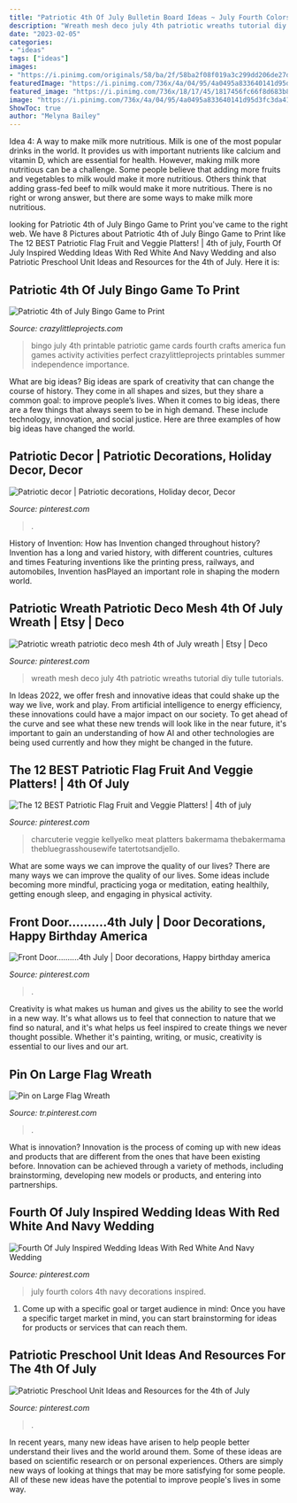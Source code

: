 ```yaml
---
title: "Patriotic 4th Of July Bulletin Board Ideas ~ July Fourth Colors 4th Navy Decorations Inspired"
description: "Wreath mesh deco july 4th patriotic wreaths tutorial diy tulle tutorials"
date: "2023-02-05"
categories:
- "ideas"
tags: ["ideas"]
images:
- "https://i.pinimg.com/originals/58/ba/2f/58ba2f08f019a3c299dd206de27db808.jpg"
featuredImage: "https://i.pinimg.com/736x/4a/04/95/4a0495a833640141d95d3fc3da41bec2.jpg"
featured_image: "https://i.pinimg.com/736x/18/17/45/1817456fc66f8d683b85771c22b08d94.jpg"
image: "https://i.pinimg.com/736x/4a/04/95/4a0495a833640141d95d3fc3da41bec2.jpg"
ShowToc: true
author: "Melyna Bailey"
---
```



Idea 4: A way to make milk more nutritious.
Milk is one of the most popular drinks in the world. It provides us with important nutrients like calcium and vitamin D, which are essential for health. However, making milk more nutritious can be a challenge. Some people believe that adding more fruits and vegetables to milk would make it more nutritious. Others think that adding grass-fed beef to milk would make it more nutritious. There is no right or wrong answer, but there are some ways to make milk more nutritious.

	

		
looking for Patriotic 4th of July Bingo Game to Print you've came to the right web. We have 8 Pictures about Patriotic 4th of July Bingo Game to Print like The 12 BEST Patriotic Flag Fruit and Veggie Platters! | 4th of july, Fourth Of July Inspired Wedding Ideas With Red White And Navy Wedding and also Patriotic Preschool Unit Ideas and Resources for the 4th of July. Here it is:
		
    
## Patriotic 4th Of July Bingo Game To Print

<img loading=lazy src="https://crazylittleprojects.com/wp-content/uploads/2015/06/4thofJulyBingoBoards.jpg" onerror="this.onerror=null;this.src='https://tse1.mm.bing.net/th?id=OIP.gcEZUDyjignJpIQq_MOKjQHaWO&amp;pid=15.1';" alt="Patriotic 4th of July Bingo Game to Print">

_Source: crazylittleprojects.com_

>bingo july 4th printable patriotic game cards fourth crafts america fun games activity activities perfect crazylittleprojects printables summer independence importance. 

	

What are big ideas?
Big ideas are spark of creativity that can change the course of history. They come in all shapes and sizes, but they share a common goal: to improve people’s lives. When it comes to big ideas, there are a few things that always seem to be in high demand. These include technology, innovation, and social justice. Here are three examples of how big ideas have changed the world.

    
## Patriotic Decor | Patriotic Decorations, Holiday Decor, Decor

<img loading=lazy src="https://i.pinimg.com/736x/18/17/45/1817456fc66f8d683b85771c22b08d94.jpg" onerror="this.onerror=null;this.src='https://tse1.mm.bing.net/th?id=OIP.ayPY6OckK1CKNYelo4Hl2AHaJ3&amp;pid=15.1';" alt="Patriotic decor | Patriotic decorations, Holiday decor, Decor">

_Source: pinterest.com_

>. 

	

History of Invention: How has Invention changed throughout history?
Invention has a long and varied history, with different countries, cultures and times Featuring inventions like the printing press, railways, and automobiles, Invention hasPlayed an important role in shaping the modern world.

    
## Patriotic Wreath Patriotic Deco Mesh 4th Of July Wreath | Etsy | Deco

<img loading=lazy src="https://i.pinimg.com/originals/5f/0b/ec/5f0bec2106542748777555cfdbf5ae3e.jpg" onerror="this.onerror=null;this.src='https://tse3.mm.bing.net/th?id=OIP.RjyZlUkzlvS0SnV6SMs5fwHaJ6&amp;pid=15.1';" alt="Patriotic wreath patriotic deco mesh 4th of July wreath | Etsy | Deco">

_Source: pinterest.com_

>wreath mesh deco july 4th patriotic wreaths tutorial diy tulle tutorials. 

	

In Ideas 2022, we offer fresh and innovative ideas that could shake up the way we live, work and play. From artificial intelligence to energy efficiency, these innovations could have a major impact on our society. To get ahead of the curve and see what these new trends will look like in the near future, it's important to gain an understanding of how AI and other technologies are being used currently and how they might be changed in the future.

    
## The 12 BEST Patriotic Flag Fruit And Veggie Platters! | 4th Of July

<img loading=lazy src="https://i.pinimg.com/736x/4a/04/95/4a0495a833640141d95d3fc3da41bec2.jpg" onerror="this.onerror=null;this.src='https://tse2.mm.bing.net/th?id=OIP.ZgwDI4ogLLExZ-ZCqlmcXAHaJP&amp;pid=15.1';" alt="The 12 BEST Patriotic Flag Fruit and Veggie Platters! | 4th of july">

_Source: pinterest.com_

>charcuterie veggie kellyelko meat platters bakermama thebakermama thebluegrasshousewife tatertotsandjello. 

	

What are some ways we can improve the quality of our lives?
There are many ways we can improve the quality of our lives. Some ideas include becoming more mindful, practicing yoga or meditation, eating healthily, getting enough sleep, and engaging in physical activity.

    
## Front Door..........4th July | Door Decorations, Happy Birthday America

<img loading=lazy src="https://i.pinimg.com/originals/58/ba/2f/58ba2f08f019a3c299dd206de27db808.jpg" onerror="this.onerror=null;this.src='https://tse4.mm.bing.net/th?id=OIP.3j4BLFE3mEgnabUYe-2NFwHaJ4&amp;pid=15.1';" alt="Front Door..........4th July | Door decorations, Happy birthday america">

_Source: pinterest.com_

>. 

	

Creativity is what makes us human and gives us the ability to see the world in a new way. It's what allows us to feel that connection to nature that we find so natural, and it's what helps us feel inspired to create things we never thought possible. Whether it's painting, writing, or music, creativity is essential to our lives and our art.

    
## Pin On Large Flag Wreath

<img loading=lazy src="https://i.pinimg.com/736x/96/8d/ed/968ded2e94d19f4d7184ae302d3d7188.jpg" onerror="this.onerror=null;this.src='https://tse4.mm.bing.net/th?id=OIP.24qQxQFExYBzrBYWFuNSoQHaJ3&amp;pid=15.1';" alt="Pin on Large Flag Wreath">

_Source: tr.pinterest.com_

>. 

	

What is innovation?
Innovation is the process of coming up with new ideas and products that are different from the ones that have been existing before. Innovation can be achieved through a variety of methods, including brainstorming, developing new models or products, and entering into partnerships.

    
## Fourth Of July Inspired Wedding Ideas With Red White And Navy Wedding

<img loading=lazy src="https://i.pinimg.com/736x/c6/d4/a3/c6d4a3bf056a7c6c80a91fa6c7bb7bfa--july-th-wedding-navy-wedding-colors.jpg" onerror="this.onerror=null;this.src='https://tse4.mm.bing.net/th?id=OIP.FWDhpYkq89gm3mEOx9CewwHaKO&amp;pid=15.1';" alt="Fourth Of July Inspired Wedding Ideas With Red White And Navy Wedding">

_Source: pinterest.com_

>july fourth colors 4th navy decorations inspired. 

	

1. Come up with a specific goal or target audience in mind: Once you have a specific target market in mind, you can start brainstorming for ideas for products or services that can reach them.

    
## Patriotic Preschool Unit Ideas And Resources For The 4th Of July

<img loading=lazy src="https://i.pinimg.com/originals/eb/8e/2d/eb8e2d04aab879363a393efa7a76d658.jpg" onerror="this.onerror=null;this.src='https://tse2.mm.bing.net/th?id=OIP.uwhN6NL25LjZEVjEO5M3zwHaJ6&amp;pid=15.1';" alt="Patriotic Preschool Unit Ideas and Resources for the 4th of July">

_Source: pinterest.com_

>. 

	

In recent years, many new ideas have arisen to help people better understand their lives and the world around them. Some of these ideas are based on scientific research or on personal experiences. Others are simply new ways of looking at things that may be more satisfying for some people. All of these new ideas have the potential to improve people's lives in some way.

